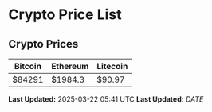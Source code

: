 # Crypto Price List

## Crypto Prices
| Bitcoin | Ethereum | Litecoin |
| ------- | -------- | -------- |
| $84291 | $1984.3 | $90.97 |
**Last Updated:** 2025-03-22 05:41 UTC
**Last Updated:** $DATE$

